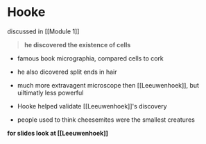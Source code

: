 # Hooke
discussed in [[Module 1]]

>**he discovered the existence of cells**

- famous book micrographia, compared cells to cork

- he also dicovered split ends in hair

- much more extravagent microscope then [[Leeuwenhoek]], but uiltimatly less powerful

- Hooke helped validate [[Leeuwenhoek]]'s discovery

- people used to think cheesemites were the smallest creatures


**for slides look at [[Leeuwenhoek]]**
